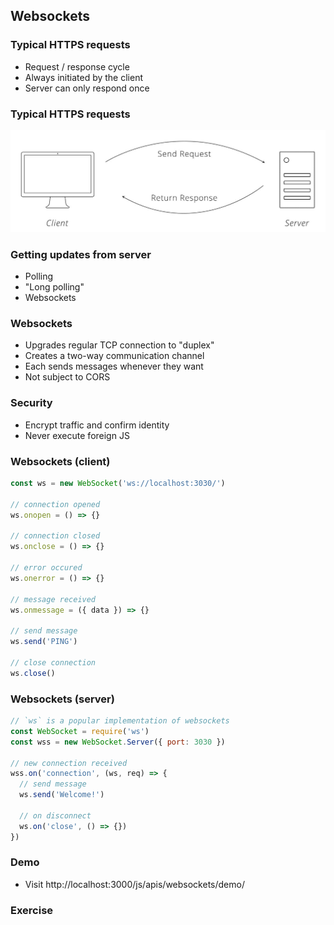 ## Websockets

### Typical HTTPS requests

- Request / response cycle
- Always initiated by the client
- Server can only respond once

### Typical HTTPS requests

![](./images/request-response.png)

### Getting updates from server

- Polling
- "Long polling"
- Websockets

### Websockets

- Upgrades regular TCP connection to "duplex"
- Creates a two-way communication channel
- Each sends messages whenever they want
- Not subject to CORS

### Security

- Encrypt traffic and confirm identity
- Never execute foreign JS

### Websockets (client)

```javascript
const ws = new WebSocket('ws://localhost:3030/')

// connection opened
ws.onopen = () => {}

// connection closed
ws.onclose = () => {}

// error occured
ws.onerror = () => {}

// message received
ws.onmessage = ({ data }) => {}

// send message
ws.send('PING')

// close connection
ws.close()
```

### Websockets (server)

```javascript
// `ws` is a popular implementation of websockets
const WebSocket = require('ws')
const wss = new WebSocket.Server({ port: 3030 })

// new connection received
wss.on('connection', (ws, req) => {
  // send message
  ws.send('Welcome!')
  
  // on disconnect
  ws.on('close', () => {})
})
```

### Demo

- Visit http://localhost:3000/js/apis/websockets/demo/

### Exercise




